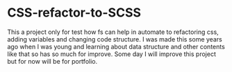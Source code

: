 # CSS-refactor-to-SCSS

This a project only for test how fs can help in automate to refactoring css, adding variables and changing code structure. I was made this some years ago when I was young and learning about data structure and other contents like that so has so much for improve. Some day I will improve this project but for now will be for portfolio.
